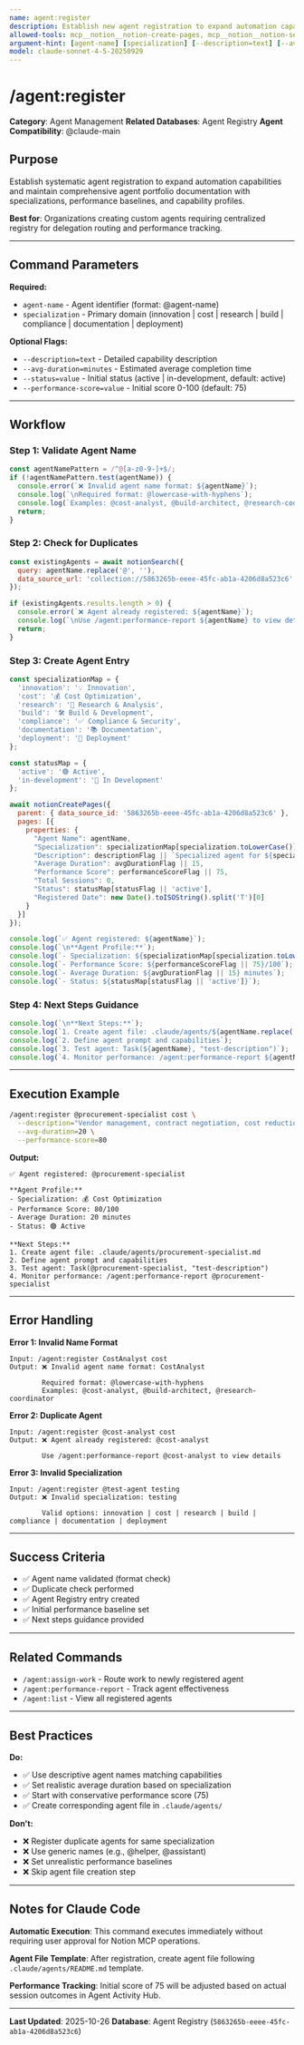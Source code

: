 ```yaml
---
name: agent:register
description: Establish new agent registration to expand automation capabilities and maintain comprehensive agent portfolio documentation
allowed-tools: mcp__notion__notion-create-pages, mcp__notion__notion-search
argument-hint: [agent-name] [specialization] [--description=text] [--avg-duration=minutes]
model: claude-sonnet-4-5-20250929
---
```


# /agent:register

**Category**: Agent Management
**Related Databases**: Agent Registry
**Agent Compatibility**: @claude-main

## Purpose

Establish systematic agent registration to expand automation capabilities and maintain comprehensive agent portfolio documentation with specializations, performance baselines, and capability profiles.

**Best for**: Organizations creating custom agents requiring centralized registry for delegation routing and performance tracking.

---

## Command Parameters

**Required:**
- `agent-name` - Agent identifier (format: @agent-name)
- `specialization` - Primary domain (innovation | cost | research | build | compliance | documentation | deployment)

**Optional Flags:**
- `--description=text` - Detailed capability description
- `--avg-duration=minutes` - Estimated average completion time
- `--status=value` - Initial status (active | in-development, default: active)
- `--performance-score=value` - Initial score 0-100 (default: 75)

---

## Workflow

### Step 1: Validate Agent Name

```javascript
const agentNamePattern = /^@[a-z0-9-]+$/;
if (!agentNamePattern.test(agentName)) {
  console.error(`❌ Invalid agent name format: ${agentName}`);
  console.log(`\nRequired format: @lowercase-with-hyphens`);
  console.log(`Examples: @cost-analyst, @build-architect, @research-coordinator`);
  return;
}
```

### Step 2: Check for Duplicates

```javascript
const existingAgents = await notionSearch({
  query: agentName.replace('@', ''),
  data_source_url: 'collection://5863265b-eeee-45fc-ab1a-4206d8a523c6'
});

if (existingAgents.results.length > 0) {
  console.error(`❌ Agent already registered: ${agentName}`);
  console.log(`\nUse /agent:performance-report ${agentName} to view details`);
  return;
}
```

### Step 3: Create Agent Entry

```javascript
const specializationMap = {
  'innovation': '💡 Innovation',
  'cost': '💰 Cost Optimization',
  'research': '🔬 Research & Analysis',
  'build': '🛠️ Build & Development',
  'compliance': '✅ Compliance & Security',
  'documentation': '📚 Documentation',
  'deployment': '🚀 Deployment'
};

const statusMap = {
  'active': '🟢 Active',
  'in-development': '🔵 In Development'
};

await notionCreatePages({
  parent: { data_source_id: '5863265b-eeee-45fc-ab1a-4206d8a523c6' },
  pages: [{
    properties: {
      "Agent Name": agentName,
      "Specialization": specializationMap[specialization.toLowerCase()],
      "Description": descriptionFlag || `Specialized agent for ${specialization} workflows`,
      "Average Duration": avgDurationFlag || 15,
      "Performance Score": performanceScoreFlag || 75,
      "Total Sessions": 0,
      "Status": statusMap[statusFlag || 'active'],
      "Registered Date": new Date().toISOString().split('T')[0]
    }
  }]
});

console.log(`✅ Agent registered: ${agentName}`);
console.log(`\n**Agent Profile:**`);
console.log(`- Specialization: ${specializationMap[specialization.toLowerCase()]}`);
console.log(`- Performance Score: ${performanceScoreFlag || 75}/100`);
console.log(`- Average Duration: ${avgDurationFlag || 15} minutes`);
console.log(`- Status: ${statusMap[statusFlag || 'active']}`);
```

### Step 4: Next Steps Guidance

```javascript
console.log(`\n**Next Steps:**`);
console.log(`1. Create agent file: .claude/agents/${agentName.replace('@', '')}.md`);
console.log(`2. Define agent prompt and capabilities`);
console.log(`3. Test agent: Task(${agentName}, "test-description")`);
console.log(`4. Monitor performance: /agent:performance-report ${agentName}`);
```

---

## Execution Example

```bash
/agent:register @procurement-specialist cost \
  --description="Vendor management, contract negotiation, cost reduction strategies" \
  --avg-duration=20 \
  --performance-score=80
```

**Output:**
```
✅ Agent registered: @procurement-specialist

**Agent Profile:**
- Specialization: 💰 Cost Optimization
- Performance Score: 80/100
- Average Duration: 20 minutes
- Status: 🟢 Active

**Next Steps:**
1. Create agent file: .claude/agents/procurement-specialist.md
2. Define agent prompt and capabilities
3. Test agent: Task(@procurement-specialist, "test-description")
4. Monitor performance: /agent:performance-report @procurement-specialist
```

---

## Error Handling

**Error 1: Invalid Name Format**
```
Input: /agent:register CostAnalyst cost
Output: ❌ Invalid agent name format: CostAnalyst

        Required format: @lowercase-with-hyphens
        Examples: @cost-analyst, @build-architect, @research-coordinator
```

**Error 2: Duplicate Agent**
```
Input: /agent:register @cost-analyst cost
Output: ❌ Agent already registered: @cost-analyst

        Use /agent:performance-report @cost-analyst to view details
```

**Error 3: Invalid Specialization**
```
Input: /agent:register @test-agent testing
Output: ❌ Invalid specialization: testing

        Valid options: innovation | cost | research | build | compliance | documentation | deployment
```

---

## Success Criteria

- ✅ Agent name validated (format check)
- ✅ Duplicate check performed
- ✅ Agent Registry entry created
- ✅ Initial performance baseline set
- ✅ Next steps guidance provided

---

## Related Commands

- `/agent:assign-work` - Route work to newly registered agent
- `/agent:performance-report` - Track agent effectiveness
- `/agent:list` - View all registered agents

---

## Best Practices

**Do:**
- ✅ Use descriptive agent names matching capabilities
- ✅ Set realistic average duration based on specialization
- ✅ Start with conservative performance score (75)
- ✅ Create corresponding agent file in `.claude/agents/`

**Don't:**
- ❌ Register duplicate agents for same specialization
- ❌ Use generic names (e.g., @helper, @assistant)
- ❌ Set unrealistic performance baselines
- ❌ Skip agent file creation step

---

## Notes for Claude Code

**Automatic Execution**: This command executes immediately without requiring user approval for Notion MCP operations.

**Agent File Template**: After registration, create agent file following `.claude/agents/README.md` template.

**Performance Tracking**: Initial score of 75 will be adjusted based on actual session outcomes in Agent Activity Hub.

---

**Last Updated**: 2025-10-26
**Database**: Agent Registry (`5863265b-eeee-45fc-ab1a-4206d8a523c6`)
